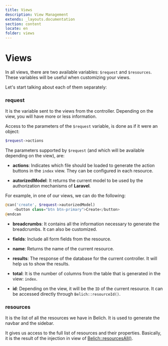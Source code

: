 ```yaml
---
title: Views
description: View Management
extends: _layouts.documentation
section: content
locate: en
folder: views
---
```


# Views

In all views, there are two available variables: `$request` and `$resources`. These variables will be useful when customizing your views.

Let's start talking about each of them separately:

### request

It is the variable sent to the views from the controller. Depending on the view, you will have more or less information.

Access to the parameters of the `$request` variable, is done as if it were an object:

```php
$request->actions
```

The parameters supported by `$request` (and which will be available depending on the view), are:

- **actions**: Indicates which file should be loaded to generate the action buttons in the `index` view. They can be configured in each resource.

- **autorizedModel**: It returns the current model to be used by the authorization mechanisms of **Laravel**.

For example, in one of our views, we can do the following:

```php
@can('create', $request->autorizedModel)
    <button class="btn btn-primary">Create</button>
@endcan
```

- **breadcrumbs**: It contains all the information necessary to generate the breadcrumbs. It can also be customized.

- **fields**: Include all form fields from the resource.

- **name**: Returns the name of the current resource.

- **results**: The response of the database for the current controller. It will help us to show the results.

- **total**: It is the number of columns from the table that is generated in the view: `index`.

- **id**: Depending on the view, it will be the `ID` of the current resource. It can be accessed directly through `Belich::resourceId()`.

### resources

It is the list of all the resources we have in Belich. It is used to generate the navbar and the sidebar.

It gives us access to the full list of resources and their properties. Basically, it is the result of the injection in view of [Belich::resourcesAll()](../facades/belich/resources).
